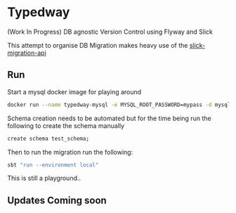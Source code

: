 # Typedway
(Work In Progress) DB agnostic Version Control using Flyway and Slick

This attempt to organise DB Migration makes heavy use of the 
[slick-migration-api](https://github.com/nafg/slick-migration-api)


## Run
Start a mysql docker image for playing around
```bash
docker run --name typedway-mysql -e MYSQL_ROOT_PASSWORD=mypass -d mysql:5.7
```

Schema creation needs to be automated but for the time being run the following to create the schema manually
```bash
create schema test_schema;
```

Then to run the migration run the following:
 
```bash
sbt "run --environment local"
```

This is still a playground..

## Updates Coming soon
